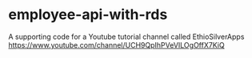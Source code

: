 # employee-api-with-rds
A supporting code for a Youtube tutorial channel called EthioSilverApps https://www.youtube.com/channel/UCH9QpIhPVeVILOgOffX7KiQ
